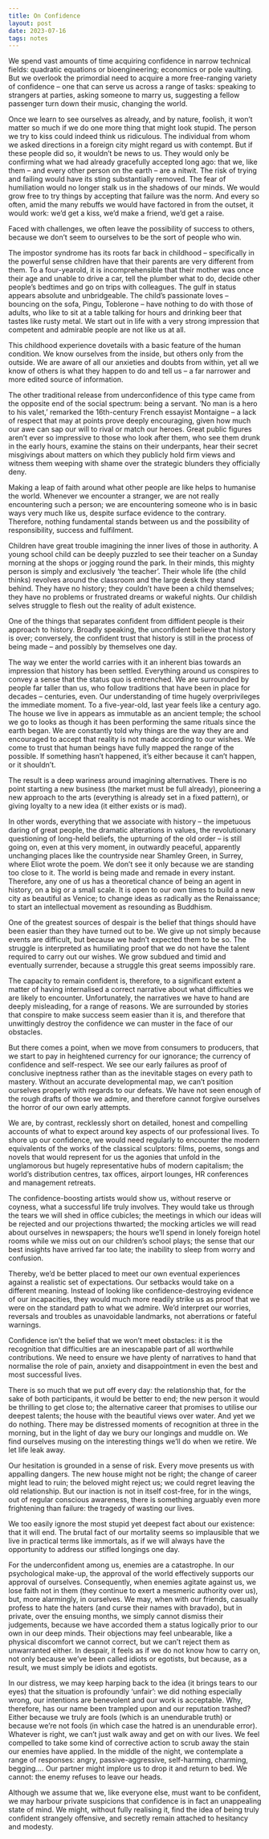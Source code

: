 ```yaml
---
title: On Confidence
layout: post
date: 2023-07-16
tags: notes
---
```

<p style="color: rgb(26, 26, 26)" class="body"><span>We spend vast amounts of time acquiring confidence in narrow technical fields: quadratic equations or bioengineering; economics or pole vaulting. But we overlook the primordial need to acquire a more free-ranging variety of confidence – one that can serve us across a range of tasks: speaking to strangers at parties, asking someone to marry us, suggesting a fellow passenger turn down their music, changing the world.</span></p><p class="body"><span>Once we learn to see ourselves as already, and by nature, foolish, it won’t matter so much if we do one more thing that might look stupid. The person we try to kiss could indeed think us ridiculous. The individual from whom we asked directions in a foreign city might regard us with contempt. But if these people did so, it wouldn’t be news to us. They would only be confirming what we had already gracefully accepted long ago: that we, like them – and every other person on the earth – are a nitwit. The risk of trying and failing would have its sting substantially removed. The fear of humiliation would no longer stalk us in the shadows of our minds. We would grow free to try things by accepting that failure was the norm. And every so often, amid the many rebuffs we would have factored in from the outset, it would work: we’d get a kiss, we’d make a friend, we’d get a raise.</span></p><p class="body"><span>Faced with challenges, we often leave the possibility of success to others, because we don’t seem to ourselves to be the sort of people who win.</span></p><p class="body"><span>The impostor syndrome has its roots far back in childhood – specifically in the powerful sense children have that their parents are very different from them. To a four-yearold, it is incomprehensible that their mother was once their age and unable to drive a car, tell the plumber what to do, decide other people’s bedtimes and go on trips with colleagues. The gulf in status appears absolute and unbridgeable. The child’s passionate loves – bouncing on the sofa, Pingu, Toblerone – have nothing to do with those of adults, who like to sit at a table talking for hours and drinking beer that tastes like rusty metal. We start out in life with a very strong impression that competent and admirable people are not like us at all.</span></p><p class="body"><span>This childhood experience dovetails with a basic feature of the human condition. We know ourselves from the inside, but others only from the outside. We are aware of all our anxieties and doubts from within, yet all we know of others is what they happen to do and tell us – a far narrower and more edited source of information.</span></p><p class="body"><span>The other traditional release from underconfidence of this type came from the opposite end of the social spectrum: being a servant. ‘No man is a hero to his valet,’ remarked the 16th-century French essayist Montaigne – a lack of respect that may at points prove deeply encouraging, given how much our awe can sap our will to rival or match our heroes. Great public figures aren’t ever so impressive to those who look after them, who see them drunk in the early hours, examine the stains on their underpants, hear their secret misgivings about matters on which they publicly hold firm views and witness them weeping with shame over the strategic blunders they officially deny.</span></p><p class="body"><span>Making a leap of faith around what other people are like helps to humanise the world. Whenever we encounter a stranger, we are not really encountering such a person; we are encountering someone who is in basic ways very much like us, despite surface evidence to the contrary. Therefore, nothing fundamental stands between us and the possibility of responsibility, success and fulfilment.</span></p><p class="body"><span>Children have great trouble imagining the inner lives of those in authority. A young school child can be deeply puzzled to see their teacher on a Sunday morning at the shops or jogging round the park. In their minds, this mighty person is simply and exclusively ‘the teacher’. Their whole life (the child thinks) revolves around the classroom and the large desk they stand behind. They have no history; they couldn’t have been a child themselves; they have no problems or frustrated dreams or wakeful nights. Our childish selves struggle to flesh out the reality of adult existence.</span></p><p class="body"><span>One of the things that separates confident from diffident people is their approach to history. Broadly speaking, the unconfident believe that history is over; conversely, the confident trust that history is still in the process of being made – and possibly by themselves one day.</span></p><p class="body"><span>The way we enter the world carries with it an inherent bias towards an impression that history has been settled. Everything around us conspires to convey a sense that the status quo is entrenched. We are surrounded by people far taller than us, who follow traditions that have been in place for decades – centuries, even. Our understanding of time hugely overprivileges the immediate moment. To a five-year-old, last year feels like a century ago. The house we live in appears as immutable as an ancient temple; the school we go to looks as though it has been performing the same rituals since the earth began. We are constantly told why things are the way they are and encouraged to accept that reality is not made according to our wishes. We come to trust that human beings have fully mapped the range of the possible. If something hasn’t happened, it’s either because it can’t happen, or it shouldn’t.</span></p><p class="body"><span>The result is a deep wariness around imagining alternatives. There is no point starting a new business (the market must be full already), pioneering a new approach to the arts (everything is already set in a fixed pattern), or giving loyalty to a new idea (it either exists or is mad).</span></p><p class="body"><span>In other words, everything that we associate with history – the impetuous daring of great people, the dramatic alterations in values, the revolutionary questioning of long-held beliefs, the upturning of the old order – is still going on, even at this very moment, in outwardly peaceful, apparently unchanging places like the countryside near Shamley Green, in Surrey, where Eliot wrote the poem. We don’t see it only because we are standing too close to it. The world is being made and remade in every instant. Therefore, any one of us has a theoretical chance of being an agent in history, on a big or a small scale. It is open to our own times to build a new city as beautiful as Venice; to change ideas as radically as the Renaissance; to start an intellectual movement as resounding as Buddhism.</span></p><p class="body"><span>One of the greatest sources of despair is the belief that things should have been easier than they have turned out to be. We give up not simply because events are difficult, but because we hadn’t expected them to be so. The struggle is interpreted as humiliating proof that we do not have the talent required to carry out our wishes. We grow subdued and timid and eventually surrender, because a struggle this great seems impossibly rare.</span></p><p class="body"><span>The capacity to remain confident is, therefore, to a significant extent a matter of having internalised a correct narrative about what difficulties we are likely to encounter. Unfortunately, the narratives we have to hand are deeply misleading, for a range of reasons. We are surrounded by stories that conspire to make success seem easier than it is, and therefore that unwittingly destroy the confidence we can muster in the face of our obstacles.</span></p><p class="body"><span>But there comes a point, when we move from consumers to producers, that we start to pay in heightened currency for our ignorance; the currency of confidence and self-respect. We see our early failures as proof of conclusive ineptness rather than as the inevitable stages on every path to mastery. Without an accurate developmental map, we can’t position ourselves properly with regards to our defeats. We have not seen enough of the rough drafts of those we admire, and therefore cannot forgive ourselves the horror of our own early attempts.</span></p><p class="body"><span>We are, by contrast, recklessly short on detailed, honest and compelling accounts of what to expect around key aspects of our professional lives. To shore up our confidence, we would need regularly to encounter the modern equivalents of the works of the classical sculptors: films, poems, songs and novels that would represent for us the agonies that unfold in the unglamorous but hugely representative hubs of modern capitalism; the world’s distribution centres, tax offices, airport lounges, HR conferences and management retreats.</span></p><p class="body"><span>The confidence-boosting artists would show us, without reserve or coyness, what a successful life truly involves. They would take us through the tears we will shed in office cubicles; the meetings in which our ideas will be rejected and our projections thwarted; the mocking articles we will read about ourselves in newspapers; the hours we’ll spend in lonely foreign hotel rooms while we miss out on our children’s school plays; the sense that our best insights have arrived far too late; the inability to sleep from worry and confusion.</span></p><p class="body"><span>Thereby, we’d be better placed to meet our own eventual experiences against a realistic set of expectations. Our setbacks would take on a different meaning. Instead of looking like confidence-destroying evidence of our incapacities, they would much more readily strike us as proof that we were on the standard path to what we admire. We’d interpret our worries, reversals and troubles as unavoidable landmarks, not aberrations or fateful warnings.</span></p><p class="body"><span>Confidence isn’t the belief that we won’t meet obstacles: it is the recognition that difficulties are an inescapable part of all worthwhile contributions. We need to ensure we have plenty of narratives to hand that normalise the role of pain, anxiety and disappointment in even the best and most successful lives.</span></p><p class="body"><span>There is so much that we put off every day: the relationship that, for the sake of both participants, it would be better to end; the new person it would be thrilling to get close to; the alternative career that promises to utilise our deepest talents; the house with the beautiful views over water. And yet we do nothing. There may be distressed moments of recognition at three in the morning, but in the light of day we bury our longings and muddle on. We find ourselves musing on the interesting things we’ll do when we retire. We let life leak away.</span></p><p class="body"><span>Our hesitation is grounded in a sense of risk. Every move presents us with appalling dangers. The new house might not be right; the change of career might lead to ruin; the beloved might reject us; we could regret leaving the old relationship. But our inaction is not in itself cost-free, for in the wings, out of regular conscious awareness, there is something arguably even more frightening than failure: the tragedy of wasting our lives.</span></p><p class="body"><span>We too easily ignore the most stupid yet deepest fact about our existence: that it will end. The brutal fact of our mortality seems so implausible that we live in practical terms like immortals, as if we will always have the opportunity to address our stifled longings one day.</span></p><p class="body"><span>For the underconfident among us, enemies are a catastrophe. In our psychological make-up, the approval of the world effectively supports our approval of ourselves. Consequently, when enemies agitate against us, we lose faith not in them (they continue to exert a mesmeric authority over us), but, more alarmingly, in ourselves. We may, when with our friends, casually profess to hate the haters (and curse their names with bravado), but in private, over the ensuing months, we simply cannot dismiss their judgements, because we have accorded them a status logically prior to our own in our deep minds. Their objections may feel unbearable, like a physical discomfort we cannot correct, but we can’t reject them as unwarranted either. In despair, it feels as if we do not know how to carry on, not only because we’ve been called idiots or egotists, but because, as a result, we must simply be idiots and egotists.</span></p><p class="body"><span>In our distress, we may keep harping back to the idea (it brings tears to our eyes) that the situation is profoundly ‘unfair’: we did nothing especially wrong, our intentions are benevolent and our work is acceptable. Why, therefore, has our name been trampled upon and our reputation trashed? Either because we truly are fools (which is an unendurable truth) or because we’re not fools (in which case the hatred is an unendurable error). Whatever is right, we can’t just walk away and get on with our lives. We feel compelled to take some kind of corrective action to scrub away the stain our enemies have applied. In the middle of the night, we contemplate a range of responses: angry, passive-aggressive, self-harming, charming, begging.... Our partner might implore us to drop it and return to bed. We cannot: the enemy refuses to leave our heads.</span></p><p class="body"><span>Although we assume that we, like everyone else, must want to be confident, we may harbour private suspicions that confidence is in fact an unappealing state of mind. We might, without fully realising it, find the idea of being truly confident strangely offensive, and secretly remain attached to hesitancy and modesty.</span></p><p class="body"></p>